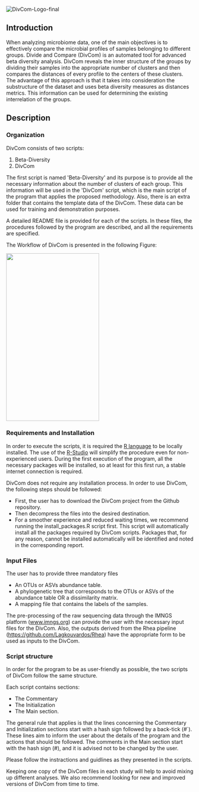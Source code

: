 ![DivCom-Logo-final](https://user-images.githubusercontent.com/8244618/139091582-43c02470-9e6f-4711-bab7-1e04ad59c300.png)



## Introduction
When analyzing microbiome data, one of the main objectives is to effectively compare the microbial profiles of samples belonging to different groups. Divide and Compare (DivCom) is an automated tool for advanced beta diversity analysis. DivCom reveals the inner structure of the groups by dividing their samples into the appropriate number of clusters and then compares the distances of every profile to the centers of these clusters. The advantage of this approach is that it takes into consideration the substructure of the dataset and uses beta diversity measures as distances metrics. This information can be used for determining the existing interrelation of the groups.

## Description


### Organization
DivCom consists of two scripts:

1.	Beta-Diversity
2.	DivCom

The first script is named 'Beta-Diversity' and its purpose is to provide all the necessary information about the number of clusters of each group. This information will be used in the 'DivCom' script, which is the main script of the program that applies the proposed methodology. Also, there is an extra folder that contains the template data of the DivCom. These data can be used for training and demonstration purposes. 

A detailed README file is provided for each of the scripts. In these files, the procedures followed by the program are described, and all the requirements are specified.

The Workflow of DivCom is presented in the following Figure:

<img src="https://drive.google.com/uc?export=view&id=1DONWzm4pXshoeudLq3kBjvlpbxWUAdsV" width="250" height="450" align="center">


### Requirements and Installation
In order to execute the scripts, it is required the [R language](https://www.r-project.org/ "R download site") to be locally installed. The use of the [R-Studio](https://www.rstudio.com/products/rstudio-desktop/ "R-studio download site") will simplify the procedure even for non-experienced users. During the first execution of the program, all the necessary packages will be installed, so at least for this first run, a stable internet connection is required.

DivCom does not require any installation process.
In order to use DivCom, the following steps should be followed:

*	First, the user has to download the DivCom project from the Github repository.
*	Then decompress the files into the desired destination. 
*	For a smoother experience and reduced waiting times, we recommend running the install_packages.R script first. This script will automatically install all the packages required by DivCom scripts. Packages that, for any reason, cannot be installed automatically will be identified and noted in the corresponding report.

### Input Files

The user has to provide three mandatory files

* An OTUs or ASVs abundance table.
* A phylogenetic tree that corresponds to the OTUs or ASVs of the abundance table OR a dissimilarity matrix.
* A mapping file that contains the labels of the samples.

The pre-processing of the raw sequencing data through the IMNGS platform (www.imngs.org) can provide the user with the necessary input files for the DivCom. Also, the  outputs derived from the Rhea pipeline (https://github.com/Lagkouvardos/Rhea) have the appropriate form to be used as inputs to the DivCom.


### Script structure
In order for the program to be as user-friendly as possible, the two scripts of DivCom follow the same structure.

Each script contains sections: 
* The Commentary
* The Initialization
* The Main section. 

The general rule that applies is that the lines concerning the Commentary and Initialization sections start with a hash sign followed by a back-tick (#`). These lines aim to inform the user about the details of the program and the actions that should be followed. The comments in the Main section start with the hash sign (#), and it is advised not to be changed by the user.

Please follow the instractions and guidlines as they presented in the scripts.


Keeping one copy of the DivCom files in each study will help to avoid mixing up different analyses. We also recommend looking for new and improved versions of DivCom from time to time.


